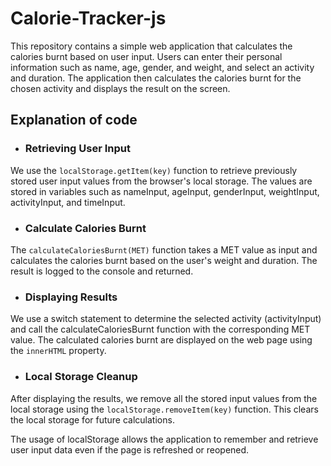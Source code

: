 # Calorie-Tracker-js
This repository contains a simple web application that calculates the calories burnt based on user input. Users can enter their personal information such as name, age, gender, and weight, and select an activity and duration. The application then calculates the calories burnt for the chosen activity and displays the result on the screen.

## Explanation of code
- ### Retrieving User Input
We use the `localStorage.getItem(key)` function to retrieve previously stored user input values from the browser's local storage. The values are stored in variables such as nameInput, ageInput, genderInput, weightInput, activityInput, and timeInput.

- ### Calculate Calories Burnt
The `calculateCaloriesBurnt(MET)` function takes a MET value as input and calculates the calories burnt based on the user's weight and duration. The result is logged to the console and returned.

- ### Displaying Results
We use a switch statement to determine the selected activity (activityInput) and call the calculateCaloriesBurnt function with the corresponding MET value. The calculated calories burnt are displayed on the web page using the `innerHTML` property.

- ### Local Storage Cleanup
After displaying the results, we remove all the stored input values from the local storage using the `localStorage.removeItem(key)` function. This clears the local storage for future calculations.

The usage of localStorage allows the application to remember and retrieve user input data even if the page is refreshed or reopened.
